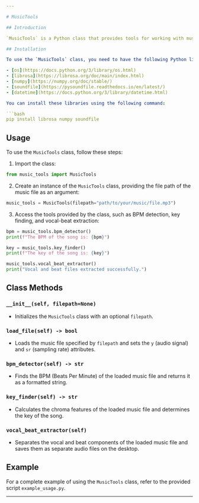 ```yaml
---

# MusicTools

## Introduction

`MusicTools` is a Python class that provides tools for working with music files. It includes functionality for finding the BPM (Beats Per Minute), detecting the key of a song, and extracting vocals and beats.

## Installation

To use the `MusicTools` class, you need to have the following Python libraries installed:

- [os](https://docs.python.org/3/library/os.html)
- [librosa](https://librosa.org/doc/main/index.html)
- [numpy](https://numpy.org/doc/stable/)
- [soundfile](https://pysoundfile.readthedocs.io/en/latest/)
- [datetime](https://docs.python.org/3/library/datetime.html)

You can install these libraries using the following command:

```bash
pip install librosa numpy soundfile
```

## Usage

To use the `MusicTools` class, follow these steps:

1. Import the class:

```python
from music_tools import MusicTools
```

2. Create an instance of the `MusicTools` class, providing the file path of the music file as an argument:

```python
music_tools = MusicTools(filepath="path/to/your/music/file.mp3")
```

3. Access the tools provided by the class, such as BPM detection, key finding, and vocal-beat extraction:

```python
bpm = music_tools.bpm_detector()
print(f"The BPM of the song is: {bpm}")

key = music_tools.key_finder()
print(f"The key of the song is: {key}")

music_tools.vocal_beat_extractor()
print("Vocal and beat files extracted successfully.")
```

## Class Methods

### `__init__(self, filepath=None)`

- Initializes the `MusicTools` class with an optional `filepath`.

### `load_file(self) -> bool`

- Loads the music file specified by `filepath` and sets the `y` (audio signal) and `sr` (sampling rate) attributes.

### `bpm_detector(self) -> str`

- Finds the BPM (Beats Per Minute) of the loaded music file and returns it as a formatted string.

### `key_finder(self) -> str`

- Calculates the chroma features of the loaded music file and determines the key of the song.

### `vocal_beat_extractor(self)`

- Separates the vocal and beat components of the loaded music file and saves them as separate audio files on the desktop.

## Example

For a complete example of using the `MusicTools` class, refer to the provided script `example_usage.py`.

---
```


